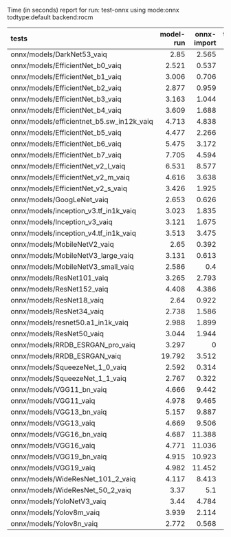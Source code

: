 Time (in seconds) report for run: test-onnx using mode:onnx todtype:default backend:rocm

| tests                                     |   model-run |   onnx-import |   torch-mlir |   iree-compile |   inference |
|:------------------------------------------|------------:|--------------:|-------------:|---------------:|------------:|
| onnx/models/DarkNet53_vaiq                |       2.85  |         2.565 |            0 |          6.524 |       0.592 |
| onnx/models/EfficientNet_b0_vaiq          |       2.521 |         0.537 |            0 |         12.248 |       0.692 |
| onnx/models/EfficientNet_b1_vaiq          |       3.006 |         0.706 |            0 |         17.273 |       0.718 |
| onnx/models/EfficientNet_b2_vaiq          |       2.877 |         0.959 |            0 |         17.051 |       0.814 |
| onnx/models/EfficientNet_b3_vaiq          |       3.163 |         1.044 |            0 |         19.919 |       0.72  |
| onnx/models/EfficientNet_b4_vaiq          |       3.609 |         1.688 |            0 |         24.906 |       0.771 |
| onnx/models/efficientnet_b5.sw_in12k_vaiq |       4.713 |         4.838 |            0 |         23.255 |       0     |
| onnx/models/EfficientNet_b5_vaiq          |       4.477 |         2.266 |            0 |         27.683 |       0.808 |
| onnx/models/EfficientNet_b6_vaiq          |       5.475 |         3.172 |            0 |         28.553 |       0.856 |
| onnx/models/EfficientNet_b7_vaiq          |       7.705 |         4.594 |            0 |         36.337 |       0.889 |
| onnx/models/EfficientNet_v2_l_vaiq        |       6.531 |         8.577 |            0 |         43.711 |       0.89  |
| onnx/models/EfficientNet_v2_m_vaiq        |       4.616 |         3.638 |            0 |         33.458 |       0.975 |
| onnx/models/EfficientNet_v2_s_vaiq        |       3.426 |         1.925 |            0 |         26.667 |       0.808 |
| onnx/models/GoogLeNet_vaiq                |       2.653 |         0.626 |            0 |         10.944 |       0.649 |
| onnx/models/inception_v3.tf_in1k_vaiq     |       3.023 |         1.835 |            0 |         15.507 |       0.72  |
| onnx/models/Inception_v3_vaiq             |       3.121 |         1.675 |            0 |         13.927 |       0.746 |
| onnx/models/inception_v4.tf_in1k_vaiq     |       3.513 |         3.475 |            0 |         17.456 |       0.704 |
| onnx/models/MobileNetV2_vaiq              |       2.65  |         0.392 |            0 |          8.618 |       0.695 |
| onnx/models/MobileNetV3_large_vaiq        |       3.131 |         0.613 |            0 |         13.635 |       0.657 |
| onnx/models/MobileNetV3_small_vaiq        |       2.586 |         0.4   |            0 |         13.23  |       0.763 |
| onnx/models/ResNet101_vaiq                |       3.265 |         2.793 |            0 |         11.76  |       0.656 |
| onnx/models/ResNet152_vaiq                |       4.408 |         4.386 |            0 |         13.588 |       0.636 |
| onnx/models/ResNet18_vaiq                 |       2.64  |         0.922 |            0 |          3.443 |       0.609 |
| onnx/models/ResNet34_vaiq                 |       2.738 |         1.586 |            0 |          5.674 |       0.627 |
| onnx/models/resnet50.a1_in1k_vaiq         |       2.988 |         1.899 |            0 |          8.812 |       0.597 |
| onnx/models/ResNet50_vaiq                 |       3.044 |         1.944 |            0 |          8.339 |       0.658 |
| onnx/models/RRDB_ESRGAN_pro_vaiq          |       3.297 |         0     |            0 |          0     |       0     |
| onnx/models/RRDB_ESRGAN_vaiq              |      19.792 |         3.512 |            0 |         32.747 |      49.299 |
| onnx/models/SqueezeNet_1_0_vaiq           |       2.592 |         0.314 |            0 |          5.015 |       0.629 |
| onnx/models/SqueezeNet_1_1_vaiq           |       2.767 |         0.322 |            0 |          4.915 |       0.608 |
| onnx/models/VGG11_bn_vaiq                 |       4.666 |         9.442 |            0 |          6.764 |       0.667 |
| onnx/models/VGG11_vaiq                    |       4.978 |         9.465 |            0 |          6.516 |       0.69  |
| onnx/models/VGG13_bn_vaiq                 |       5.157 |         9.887 |            0 |          7.155 |       0.706 |
| onnx/models/VGG13_vaiq                    |       4.669 |         9.506 |            0 |          6.904 |       0.717 |
| onnx/models/VGG16_bn_vaiq                 |       4.687 |        11.388 |            0 |          7.302 |       0.683 |
| onnx/models/VGG16_vaiq                    |       4.771 |        11.036 |            0 |          7.369 |       0.686 |
| onnx/models/VGG19_bn_vaiq                 |       4.915 |        10.923 |            0 |          8.093 |       0.726 |
| onnx/models/VGG19_vaiq                    |       4.982 |        11.452 |            0 |          7.594 |       0.667 |
| onnx/models/WideResNet_101_2_vaiq         |       4.117 |         8.413 |            0 |         14.198 |       0.748 |
| onnx/models/WideResNet_50_2_vaiq          |       3.37  |         5.1   |            0 |         10.573 |       0.651 |
| onnx/models/YoloNetV3_vaiq                |       3.44  |         4.784 |            0 |         12.247 |       7.098 |
| onnx/models/Yolov8m_vaiq                  |       3.939 |         2.114 |            0 |       2947.77  |       0.706 |
| onnx/models/Yolov8n_vaiq                  |       2.772 |         0.568 |            0 |       2863.42  |       0.679 |
